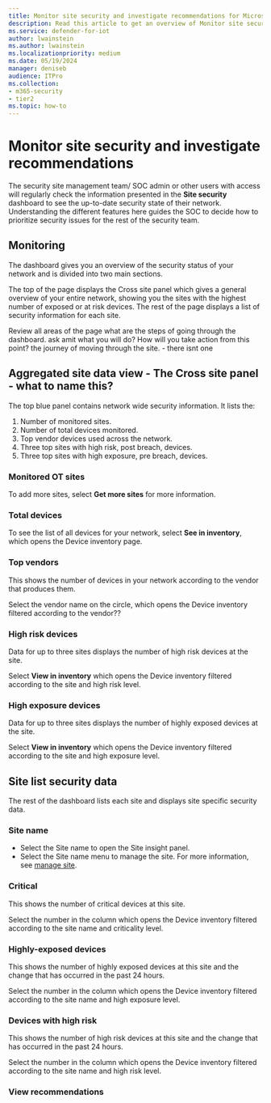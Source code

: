 ```yaml
---
title: Monitor site security and investigate recommendations for Microsoft Defender for IoT in XDR Defender portal
description: Read this article to get an overview of Monitor site security and investigate recommendations of the new Site Security feature.
ms.service: defender-for-iot
author: lwainstein
ms.author: lwainstein
ms.localizationpriority: medium
ms.date: 05/19/2024
manager: deniseb
audience: ITPro
ms.collection:
- m365-security
- tier2
ms.topic: how-to
---
```


# Monitor site security and investigate recommendations

The security site management team/ SOC admin or other users with access <!-- name/ title?--> will regularly check the information presented in the **Site security** dashboard to see the up-to-date security state of their network. Understanding the different features here guides the SOC to decide how to prioritize security issues for the rest of the security team.

## Monitoring

The dashboard gives you an overview of the security status of your network and is divided into two main sections.

The top of the page displays the Cross site panel which gives a general overview of your entire network, showing you the sites with the highest number of exposed or at risk devices.
The rest of the page displays a list of security information for each site.

Review all areas of the page
what are the steps of going through the dashboard. ask amit what you will do? How will you take action from this point?  the journey of moving through the site. - there isnt one

## Aggregated site data view - The Cross site panel - what to name this?

The top blue <!-- doesnt have a name??--> panel contains network wide security information. It lists the:

1. Number of monitored sites.
1. Number of total devices monitored.
1. Top vendor devices used across the network.
1. Three top sites with high risk, post breach, devices.
1. Three top sites with high exposure, pre breach, devices.

### Monitored OT sites

To add more sites, select **Get more sites** for more information. <!--at the moment this leads to the overview page, which i think is the wrong page, too highlevel, it should go to the documentation page on adding licenses or the page for actually making hte purchase. Maybe this is just a placeholder unti lour documentation is ready?? -->

### Total devices

To see the list of all devices for your network, select **See in inventory**, which opens the Device inventory page.

### Top vendors

This shows the number of devices in your network according to the vendor that produces them.

Select the vendor name on the circle, which opens the Device inventory filtered according to the vendor??<!-- when i tried this it filtered by the site name not the vendor -->

### High risk devices

Data for up to three sites displays the number of high risk devices at the site.

Select **View in inventory** which opens the Device inventory filtered according to the site and high risk level. <!-- check this will appear correctly, when there is test data to use -->

### High exposure devices

Data for up to three sites displays the number of highly exposed devices at the site.

Select **View in inventory** which opens the Device inventory filtered according to the site and high exposure level.

## Site list security data

The rest of the dashboard lists each site and displays site specific security data.

### Site name
<!-- these arent steps but options. i have used bullets, not numbers because of that. but I dont really think bullets are proper either! -->
- Select the Site name to open the Site insight panel.
- Select the Site name menu to manage the site. For more information, see [manage site](manage-sites.md).

### Critical

This shows the number of critical devices at this site.

Select the number in the column which opens the Device inventory filtered according to the site name and criticality level. <!-- is criticality level the correct filter name? check this will appear correctly, when there is test data to use -->

### Highly-exposed devices

This shows the number of highly exposed devices at this site and the change that has occurred in the past 24 hours.

Select the number in the column which opens the Device inventory filtered according to the site name and high exposure level.<!-- check this will appear correctly, when there is test data to use -->

### Devices with high risk

This shows the number of high risk devices at this site and the change that has occurred in the past 24 hours.

Select the number in the column which opens the Device inventory filtered according to the site name and high risk level. <!-- check this will appear correctly, when there is test data to use -->

### View recommendations
